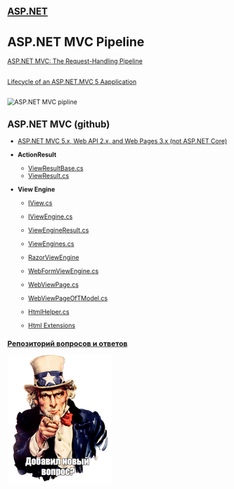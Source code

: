 ## [ASP.NET](https://docs.microsoft.com/en-us/aspnet/index#pivot=aspnet)

# ASP.NET MVC Pipeline

[ASP.NET MVC: The Request-Handling Pipeline](https://github.com/AnzhelikaKravchuk/.NET-Training.-Spring-2019/blob/master/Pictures/asp_net_mvc_poster.pdf)

##

[Lifecycle of an ASP.NET.MVC 5 Aapplication](https://github.com/AnzhelikaKravchuk/.NET-Training.-Spring-2019/blob/master/Pictures/lifecycle-of-an-aspnet-mvc-5-application.pdf)

## 

![ASP.NET MVC pipline](https://github.com/AnzhelikaKravchuk/.NET-Training.-Spring-2019/blob/master/Pictures/ASP.NET%20MVC%20pipline.png)


## ASP.NET MVC (github)

  - [ASP.NET MVC 5.x, Web API 2.x, and Web Pages 3.x (not ASP.NET Core)](https://github.com/aspnet/AspNetWebStack)
  
  - **ActionResult**
     - [ViewResultBase.cs](https://github.com/aspnet/AspNetWebStack/blob/master/src/System.Web.Mvc/ViewResultBase.cs)
     - [ViewResult.cs](https://github.com/aspnet/AspNetWebStack/blob/master/src/System.Web.Mvc/ViewResult.cs)  

  - **View Engine**
     - [IView.cs](https://github.com/aspnet/AspNetWebStack/blob/master/src/System.Web.Mvc/IView.cs)
     - [IViewEngine.cs](https://github.com/aspnet/AspNetWebStack/blob/master/src/System.Web.Mvc/IViewEngine.cs)
     - [ViewEngineResult.cs](https://github.com/aspnet/AspNetWebStack/blob/master/src/System.Web.Mvc/ViewEngineResult.cs)
     - [ViewEngines.cs](https://github.com/aspnet/AspNetWebStack/blob/master/src/System.Web.Mvc/ViewEngines.cs)
     - [RazorViewEngine](https://github.com/aspnet/AspNetWebStack/blob/master/src/System.Web.Mvc/RazorViewEngine.cs)
     - [WebFormViewEngine.cs](https://github.com/aspnet/AspNetWebStack/blob/master/src/System.Web.Mvc/WebFormViewEngine.cs)
     - [WebViewPage.cs](https://github.com/aspnet/AspNetWebStack/blob/master/src/System.Web.Mvc/WebViewPage.cs)
     - [WebViewPageOfTModel.cs](https://github.com/aspnet/AspNetWebStack/blob/master/src/System.Web.Mvc/WebViewPageOfTModel.cs)
    
    - [HtmlHelper.cs](https://github.com/aspnet/AspNetWebStack/blob/master/src/System.Web.Mvc/HtmlHelper.cs)
    - [Html Extensions](https://github.com/aspnet/AspNetWebStack/tree/master/src/System.Web.Mvc/Html)


### [Репозиторий вопросов и ответов](https://github.com/AnzhelikaKravchuk/.NET-Training.-Spring-2019/tree/master/.Net-Interview-Questions)

![](https://github.com/AnzhelikaKravchuk/Materials/blob/master/Pictures/Q%26A.png)
